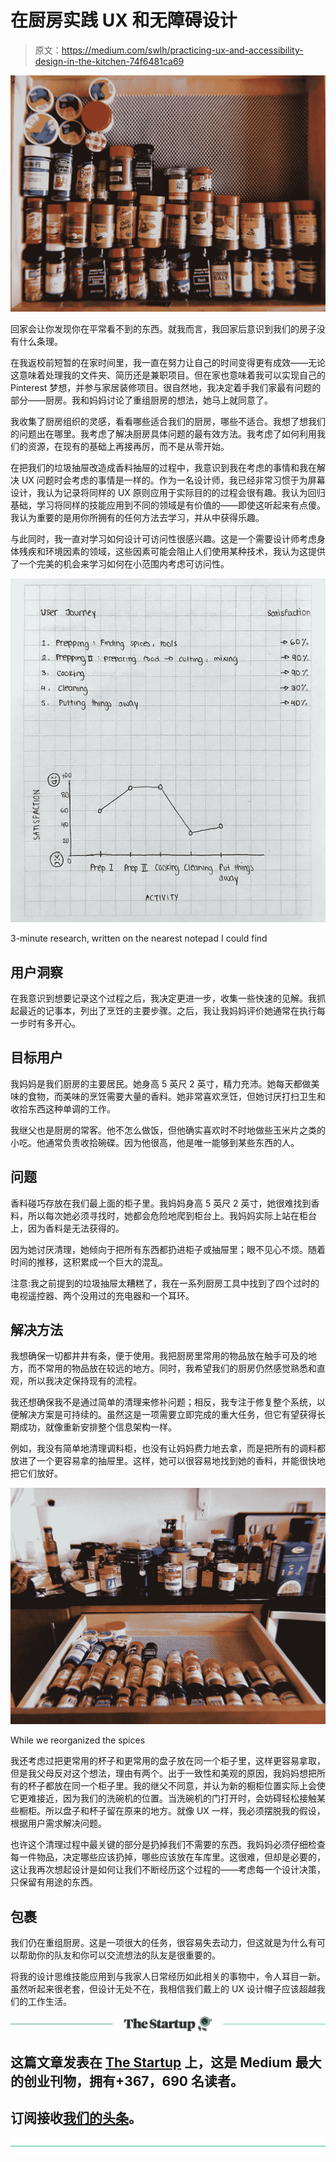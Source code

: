 # 在厨房实践 UX 和无障碍设计

> 原文：<https://medium.com/swlh/practicing-ux-and-accessibility-design-in-the-kitchen-74f6481ca69>

![](img/ce335cd601a6120bed9f0d31ac368648.png)

回家会让你发现你在平常看不到的东西。就我而言，我回家后意识到我们的房子没有什么条理。

在我返校前短暂的在家时间里，我一直在努力让自己的时间变得更有成效——无论这意味着处理我的文件夹、简历还是兼职项目。但在家也意味着我可以实现自己的 Pinterest 梦想，并参与家居装修项目。很自然地，我决定着手我们家最有问题的部分——厨房。我和妈妈讨论了重组厨房的想法，她马上就同意了。

我收集了厨房组织的灵感，看看哪些适合我们的厨房，哪些不适合。我想了想我们的问题出在哪里。我考虑了解决厨房具体问题的最有效方法。我考虑了如何利用我们的资源，在现有的基础上再接再厉，而不是从零开始。

在把我们的垃圾抽屉改造成香料抽屉的过程中，我意识到我在考虑的事情和我在解决 UX 问题时会考虑的事情是一样的。作为一名设计师，我已经非常习惯于为屏幕设计，我认为记录将同样的 UX 原则应用于实际目的的过程会很有趣。我认为回归基础，学习将同样的技能应用到不同的领域是有价值的——即使这听起来有点傻。我认为重要的是用你所拥有的任何方法去学习，并从中获得乐趣。

与此同时，我一直对学习如何设计可访问性很感兴趣。这是一个需要设计师考虑身体残疾和环境因素的领域，这些因素可能会阻止人们使用某种技术，我认为这提供了一个完美的机会来学习如何在小范围内考虑可访问性。

![](img/e426865e8f4c760121a9352da00bfe75.png)

3-minute research, written on the nearest notepad I could find

## 用户洞察

在我意识到想要记录这个过程之后，我决定更进一步，收集一些快速的见解。我抓起最近的记事本，列出了烹饪的主要步骤。之后，我让我妈妈评价她通常在执行每一步时有多开心。

## 目标用户

我妈妈是我们厨房的主要居民。她身高 5 英尺 2 英寸，精力充沛。她每天都做美味的食物，而美味的烹饪需要大量的香料。她非常喜欢烹饪，但她讨厌打扫卫生和收拾东西这种单调的工作。

我继父也是厨房的常客。他不怎么做饭，但他确实喜欢时不时地做些玉米片之类的小吃。他通常负责收拾碗碟。因为他很高，他是唯一能够到某些东西的人。

## 问题

香料碰巧存放在我们最上面的柜子里。我妈妈身高 5 英尺 2 英寸，她很难找到香料，所以每次她必须寻找时，她都会危险地爬到柜台上。我妈妈实际上站在柜台上，因为香料是无法获得的。

因为她讨厌清理，她倾向于把所有东西都扔进柜子或抽屉里；眼不见心不烦。随着时间的推移，这积累成一个巨大的混乱。

注意:我之前提到的垃圾抽屉太糟糕了，我在一系列厨房工具中找到了四个过时的电视遥控器、两个没用过的充电器和一个耳环。

## 解决方法

我想确保一切都井井有条，便于使用。我把厨房里常用的物品放在触手可及的地方，而不常用的物品放在较远的地方。同时，我希望我们的厨房仍然感觉熟悉和直观，所以我决定保持现有的流程。

我还想确保我不是通过简单的清理来修补问题；相反，我专注于修复整个系统，以便解决方案是可持续的。虽然这是一项需要立即完成的重大任务，但它有望获得长期成功，就像重新安排整个信息架构一样。

例如，我没有简单地清理调料柜，也没有让妈妈费力地去拿，而是把所有的调料都放进了一个更容易拿的抽屉里。这样，她可以很容易地找到她的香料，并能很快地把它们放好。

![](img/251b42f18daacbeb7d1313183e8dcb59.png)

While we reorganized the spices

我还考虑过把更常用的杯子和更常用的盘子放在同一个柜子里，这样更容易拿取，但是我父母反对这个想法，理由有两个。出于一致性和美观的原因，我妈妈想把所有的杯子都放在同一个柜子里。我的继父不同意，并认为新的橱柜位置实际上会使它更难接近，因为我们的洗碗机的位置。当洗碗机的门打开时，会妨碍轻松接触某些橱柜。所以盘子和杯子留在原来的地方。就像 UX 一样，我必须摆脱我的假设，根据用户需求解决问题。

也许这个清理过程中最关键的部分是扔掉我们不需要的东西。我妈妈必须仔细检查每一件物品，决定哪些应该扔掉，哪些应该放在车库里。这很难，但却是必要的，这让我再次想起设计是如何让我们不断经历这个过程的——考虑每一个设计决策，只保留有用途的东西。

## 包裹

我们仍在重组厨房。这是一项很大的任务，很容易失去动力，但这就是为什么有可以帮助你的队友和你可以交流想法的队友是很重要的。

将我的设计思维技能应用到与我家人日常经历如此相关的事物中，令人耳目一新。虽然听起来很老套，但设计无处不在，我相信我们戴上的 UX 设计帽子应该超越我们的工作生活。

[![](img/308a8d84fb9b2fab43d66c117fcc4bb4.png)](https://medium.com/swlh)

## 这篇文章发表在 [The Startup](https://medium.com/swlh) 上，这是 Medium 最大的创业刊物，拥有+367，690 名读者。

## 订阅接收[我们的头条](http://growthsupply.com/the-startup-newsletter/)。

[![](img/b0164736ea17a63403e660de5dedf91a.png)](https://medium.com/swlh)
